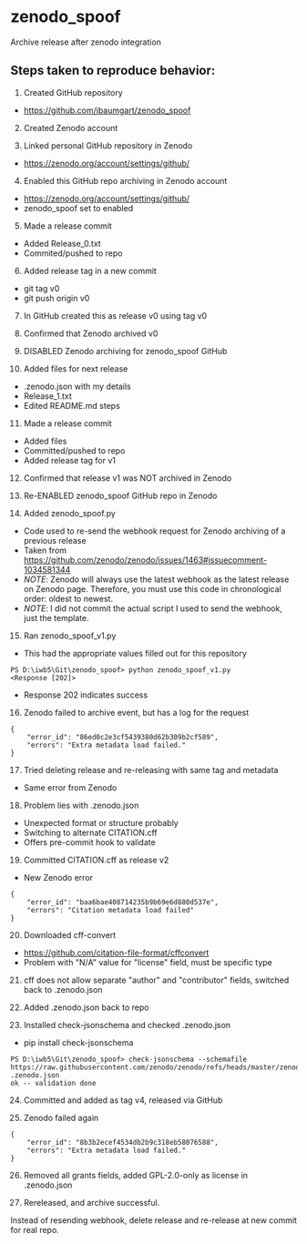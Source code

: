# zenodo_spoof
Archive release after zenodo integration

## Steps taken to reproduce behavior:

1. Created GitHub repository
- https://github.com/ibaumgart/zenodo_spoof

2. Created Zenodo account

3. Linked personal GitHub repository in Zenodo
- https://zenodo.org/account/settings/github/

4. Enabled this GitHub repo archiving in Zenodo account
- https://zenodo.org/account/settings/github/
- zenodo_spoof set to enabled

5. Made a release commit
- Added Release_0.txt
- Commited/pushed to repo

6. Added release tag in a new commit
- git tag v0
- git push origin v0

7. In GitHub created this as release v0 using tag v0

8. Confirmed that Zenodo archived v0

9. DISABLED Zenodo archiving for zenodo_spoof GitHub

10. Added files for next release
- .zenodo.json with my details
- Release_1.txt
- Edited README.md steps

11. Made a release commit
- Added files
- Committed/pushed to repo
- Added release tag for v1

12. Confirmed that release v1 was NOT archived in Zenodo

13. Re-ENABLED zenodo_spoof GitHub repo in Zenodo

14. Added zenodo_spoof.py
- Code used to re-send the webhook request for Zenodo archiving of a previous release
- Taken from https://github.com/zenodo/zenodo/issues/1463#issuecomment-1034581344
- *NOTE*: Zenodo will always use the latest webhook as the latest release on Zenodo page. Therefore, you must use this code in chronological order: oldest to newest.
- *NOTE*: I did not commit the actual script I used to send the webhook, just the template.

15. Ran zenodo_spoof_v1.py
- This had the appropriate values filled out for this repository
```
PS D:\iwb5\Git\zenodo_spoof> python zenodo_spoof_v1.py
<Response [202]>
```
- Response 202 indicates success

16. Zenodo failed to archive event, but has a log for the request
```
{
    "error_id": "86ed0c2e3cf5439380d62b309b2cf589",
    "errors": "Extra metadata load failed."
}
```
17. Tried deleting release and re-releasing with same tag and metadata
- Same error from Zenodo

18. Problem lies with .zenodo.json
- Unexpected format or structure probably
- Switching to alternate CITATION.cff
- Offers pre-commit hook to validate

19. Committed CITATION.cff as release v2
- New Zenodo error
```
{
    "error_id": "baa6bae408714235b9b69e6d880d537e",
    "errors": "Citation metadata load failed"
}
```

20. Downloaded cff-convert
- https://github.com/citation-file-format/cffconvert
- Problem with "N/A" value for "license" field, must be specific type

21. cff does not allow separate "author" and "contributor" fields, switched back to .zenodo.json

22. Added .zenodo.json back to repo

23. Installed check-jsonschema and checked .zenodo.json
- pip install check-jsonschema
```
PS D:\iwb5\Git\zenodo_spoof> check-jsonschema --schemafile https://raw.githubusercontent.com/zenodo/zenodo/refs/heads/master/zenodo/modules/deposit/jsonschemas/deposits/records/legacyrecord.json .zenodo.json
ok -- validation done
```

24. Committed and added as tag v4, released via GitHub

25. Zenodo failed again
```
{
    "error_id": "8b3b2ecef4534db2b9c318eb58076588",
    "errors": "Extra metadata load failed."
}
```

26. Removed all grants fields, added GPL-2.0-only as license in .zenodo.json

27. Rereleased, and archive successful.

Instead of resending webhook, delete release and re-release at new commit for real repo.
